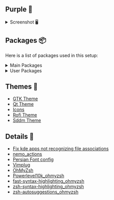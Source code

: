 ## Purple 💜

<details> 
<summary>Screenshot 🖥️</summary>

![1](https://raw.githubusercontent.com/DevAydin/hypr-dotfiles/main/Screenshots/02-09-20-33-18.png)
![2](https://raw.githubusercontent.com/DevAydin/hypr-dotfiles/main/Screenshots/02-09-20-29-40.png)
![3](https://raw.githubusercontent.com/DevAydin/hypr-dotfiles/main/Screenshots/02-09-20-32-33.png)
![4](https://raw.githubusercontent.com/DevAydin/hypr-dotfiles/main/Screenshots/02-09-20-26-21.png)
![5](https://raw.githubusercontent.com/DevAydin/hypr-dotfiles/main/Screenshots/15-08-14-04-42.png)
</details>
 

## Packages 📦

Here is a list of packages used in this setup:
<details> 
<summary>Main Packages</summary>
  
- `hyprland`
- `hyprlock`
- `hyprpaper`
- `hyprpicker`
- `hypridle`
- `sway-audio-idle-inhibit-git`
- `waybar`
- `python-urllib3`
- `polkit-gnome`
- `wlogout`
- `konsole`
- `rofi`
- `ttf-roboto`
- `cliphist`
- `wl-clipboard`
- `ttf-jetbrains-mono-nerd`
- `ttf-hack-nerd`
- `otf-font-awesome`
- `ttf-font-awesome`
- `grimblast-git`
- `waybar`
- `hyprwayland-scanner`
- `nwg-look`
- `xdg-desktop-portal`
- `xdg-desktop-portal-hyprland`
- `slurp`
- `grim`
- `xdg-desktop-portal-gtk`
- `xdg-desktop-portal-lxqt`
- `xdg-desktop-portal-xapp`
- `qt5ct`
- `qt6ct`
- `kvantum`
- `kvantum-qt5`
- `pamixer`
- `playerctl`
- `bc`
- `swaync`
- `btop`
- `pavucontrol`
- `tesseract`
- `tesseract-data-eng`
- `tesseract-data-tur`
- `tesseract-data-rus`
- `tesseract-data-kor`
- `tesseract-data-fas`
- `tesseract-data-jpn`
- `nano`
- `nemo-fileroller`
- `nemo-media-columns`
- `nemo-preview`
- `nemo-terminal`
- `tumbler-extra-thumbnailers`
- `ffmpegthumbnailer`
- `gvfs`
- `gvfs-afc`
- `gvfs-gphoto2`
- `gvfs-mtp`


</details>

<details> 
<summary>User Packages</summary>
  
- `vlc`
- `fastfetch`
- `cava`
- `floorp-bin`
- `gnome-calculator`
- `gimp`
- `kdenlive`
- `kate`
- `okular`
- `peazip-qt-bin`
- `gst-libav`
- `gst-plugin-openh264`
- `gst-plugin-pipewire`
- `gst-plugins-bad`
- `gst-plugins-good`
- `gst-plugins-ugly`
- `libreoffice-fresh`
- `lsd`
- `xsensors`
- `unace`
- `unrar`
- `unzip`
- `squashfs-tools`
- `p7zip`
- `lrzip`
- `vim`
- `shotwell`
- `mousai`
- `spotify`
- `spicetify-cli`
- `ttf-apple-emoji`
- `noto-fonts-cjk`
- `ntfs-3g` 
</details>

## Themes 🎨
- [GTK Theme](https://www.gnome-look.org/p/1253385)
- [Qt Theme](https://store.kde.org/p/1294013)
- [Icons](https://store.kde.org/p/1305251)
- [Rofi Theme](https://github.com/w8ste/Tokyonight-rofi-theme/tree/main)
- [Sddm Theme](https://github.com/Keyitdev/sddm-flower-theme)

## Details 🍔

- [Fix kde apps not recognizing file associations](https://www.reddit.com/r/kde/comments/1bd313p/comment/l1jzfik/?utm_source=share&utm_medium=web3x&utm_name=web3xcss&utm_term=1&utm_content=share_button)
- [nemo_actions](https://github.com/smurphos/nemo_actions_and_cinnamon_scripts)
- [Persian Font config](https://github.com/parchlinux/dotfiles/tree/main/font-config)
- [Vimplug](https://github.com/junegunn/vim-plug)
- [OhMyZsh](https://github.com/ohmyzsh/ohmyzsh)
- [Powerlevel10k_ohmyzsh](https://github.com/romkatv/powerlevel10k)
- [fast-syntax-highlighting_ohmyzsh](https://github.com/zdharma-continuum/fast-syntax-highlighting)
- [zsh-syntax-highlighting_ohmyzsh](https://github.com/zsh-users/zsh-syntax-highlighting)
- [zsh-autosuggestions_ohmyzsh](https://github.com/zsh-users/zsh-autosuggestions)
